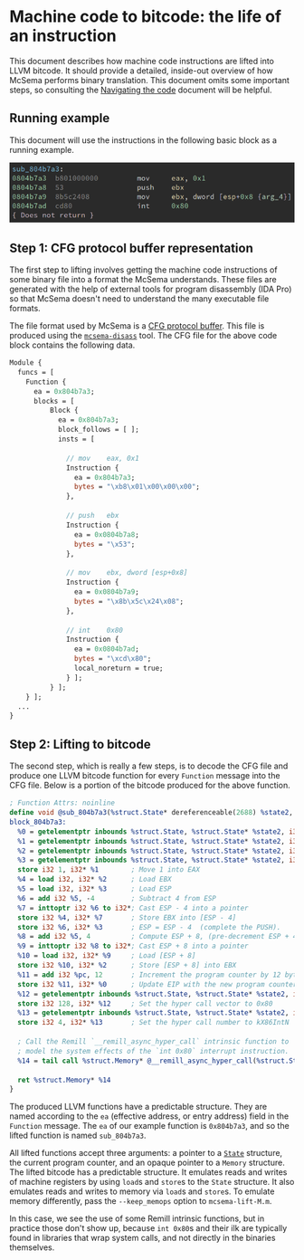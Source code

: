 # Machine code to bitcode: the life of an instruction

This document describes how machine code instructions are lifted into LLVM bitcode. It should provide a detailed, inside-out overview of how McSema performs binary translation. This document omits some important steps, so consulting the [Navigating the code](NavigatingTheCode.md) document will be helpful.

## Running example

This document will use the instructions in the following basic block as a running example.

![Sample basic block](images/instruction_life_block.png)

## Step 1: CFG protocol buffer representation

The first step to lifting involves getting the machine code instructions of some binary file into a format the McSema understands. These files are generated with the help of external tools for program disassembly (IDA Pro) so that McSema doesn't need to understand the many executable file formats.

The file format used by McSema is a [CFG protocol buffer](/mcsema/CFG/CFG.proto). This file is produced using the [`mcsema-disass`](/mcsema/tools/mcsema_disass) tool. The CFG file for the above code block contains the following data.

```protobuf
Module {
  funcs = [
    Function {
      ea = 0x804b7a3;
      blocks = [
          Block {
            ea = 0x804b7a3;
            block_follows = [ ];
            insts = [

              // mov    eax, 0x1
              Instruction {
                ea = 0x804b7a3;
                bytes = "\xb8\x01\x00\x00\x00";
              },

              // push   ebx
              Instruction {
                ea = 0x0804b7a8;
                bytes = "\x53";
              },

              // mov    ebx, dword [esp+0x8]
              Instruction {
                ea = 0x0804b7a9;
                bytes = "\x8b\x5c\x24\x08";
              },

              // int    0x80
              Instruction {
                ea = 0x0804b7ad;
                bytes = "\xcd\x80";
                local_noreturn = true;
              } ];
          } ];
    } ];
  ...
}
```

## Step 2: Lifting to bitcode

The second step, which is really a few steps, is to decode the CFG file and produce one LLVM bitcode function for every `Function` message into the CFG file. Below is a portion of the bitcode produced for the above function.

```llvm
; Function Attrs: noinline
define void @sub_804b7a3(%struct.State* dereferenceable(2688) %state2, i32 %pc, %struct.Memory* %memory1) #2 {
block_804b7a3:
  %0 = getelementptr inbounds %struct.State, %struct.State* %state2, i32 0, i32 6, i32 33, i32 0, i32 0
  %1 = getelementptr inbounds %struct.State, %struct.State* %state2, i32 0, i32 6, i32 1, i32 0, i32 0
  %2 = getelementptr inbounds %struct.State, %struct.State* %state2, i32 0, i32 6, i32 3, i32 0, i32 0
  %3 = getelementptr inbounds %struct.State, %struct.State* %state2, i32 0, i32 6, i32 13, i32 0, i32 0
  store i32 1, i32* %1        ; Move 1 into EAX
  %4 = load i32, i32* %2      ; Load EBX
  %5 = load i32, i32* %3      ; Load ESP
  %6 = add i32 %5, -4         ; Subtract 4 from ESP
  %7 = inttoptr i32 %6 to i32*; Cast ESP - 4 into a pointer
  store i32 %4, i32* %7       ; Store EBX into [ESP - 4]
  store i32 %6, i32* %3       ; ESP = ESP - 4  (complete the PUSH).
  %8 = add i32 %5, 4          ; Compute ESP + 8, (pre-decrement ESP + 4)
  %9 = inttoptr i32 %8 to i32*; Cast ESP + 8 into a pointer
  %10 = load i32, i32* %9     ; Load [ESP + 8]
  store i32 %10, i32* %2      ; Store [ESP + 8] into EBX
  %11 = add i32 %pc, 12       ; Increment the program counter by 12 bytes
  store i32 %11, i32* %0      ; Update EIP with the new program counter
  %12 = getelementptr inbounds %struct.State, %struct.State* %state2, i32 0, i32 0, i32 2
  store i32 128, i32* %12     ; Set the hyper call vector to 0x80
  %13 = getelementptr inbounds %struct.State, %struct.State* %state2, i32 0, i32 0, i32 0
  store i32 4, i32* %13       ; Set the hyper call number to kX86IntN

  ; Call the Remill `__remill_async_hyper_call` intrinsic function to
  ; model the system effects of the `int 0x80` interrupt instruction.
  %14 = tail call %struct.Memory* @__remill_async_hyper_call(%struct.State* nonnull %state2, i32 %11, %struct.Memory* %memory1)

  ret %struct.Memory* %14
}
```

The produced LLVM functions have a predictable structure. They are named according to the `ea` (effective address, or entry address) field in the `Function` message. The `ea` of our example function is `0x804b7a3`, and so the lifted function is named `sub_804b7a3`.

All lifted functions accept three arguments: a pointer to a [`State`](https://github.com/lifting-bits/remill/blob/master/remill/Arch/X86/Runtime/State.h#L520) structure, the current program counter, and an opaque pointer to a `Memory` structure. The lifted bitcode has a predictable structure. It emulates reads and writes of machine registers by using `load`s and `store`s to the `State` structure. It also emulates reads and writes to memory via `load`s and `store`s. To emulate memory differently, pass the `--keep_memops` option to `mcsema-lift-M.m`.

In this case, we see the use of some Remill intrinsic functions, but in practice those don't show up, because `int 0x80`s and their ilk are typically found in libraries that wrap system calls, and not directly in the binaries themselves.
